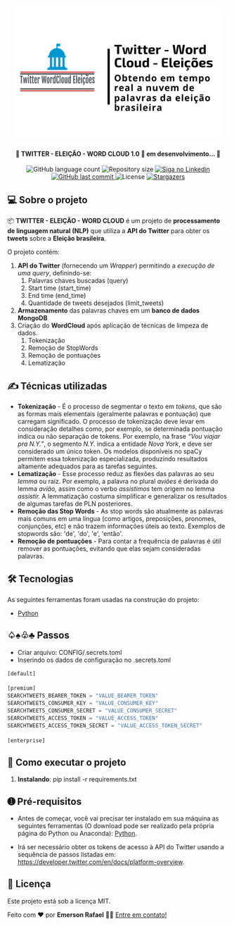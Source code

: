 
<h1 align="center">
    <img alt="TWITTER - ELEIÇÃO - WORD CLOUD" title="#TWITTER_ELEICAO_WORD_CLOUD" src="./assets/banner.png" />
</h1>

<h4 align="center"> 
	🚧 TWITTER - ELEIÇÃO - WORD CLOUD 1.0 🚀 em desenvolvimento... 🚧
</h4>

<p align="center">
  <img alt="GitHub language count" src="https://img.shields.io/github/languages/count/emersonrafaels/twitter_word_cloud_eleicao?color=%2304D361">

  <img alt="Repository size" src="https://img.shields.io/github/repo-size/emersonrafaels/twitter_word_cloud_eleicao">

  	
  <a href="https://www.linkedin.com/in/emerson-rafael/">
    <img alt="Siga no Linkedin" src="https://img.shields.io/badge/LinkedIn-0077B5?style=for-the-badge&logo=linkedin&logoColor=white">
  </a>
	
  
  <a href="https://github.com/emersonrafaels/twitter_word_cloud_eleicao/commits/main">
    <img alt="GitHub last commit" src="https://img.shields.io/github/last-commit/emersonrafaels/twitter_word_cloud_eleicao">
  </a>

  <img alt="License" src="https://img.shields.io/badge/license-MIT-brightgreen">
   <a href="https://github.com/emersonrafaels/twitter_word_cloud_eleicao/stargazers">
    <img alt="Stargazers" src="https://img.shields.io/github/stars/emersonrafaels/twitter_word_cloud_eleicao?style=social">
  </a>
</p>


## 💻 Sobre o projeto

📦 **TWITTER - ELEIÇÃO - WORD CLOUD** é um projeto de **processamento de linguagem natural (NLP)** que utiliza a **API do Twitter** para obter os **tweets** sobre a **Eleição brasileira**.

O projeto contém:

1. **API do Twitter** (fornecendo um *Wrapper*) permitindo a *execução de uma query*, definindo-se:
	1. Palavras chaves buscadas (query)
	2. Start time (start_time)
	3. End time (end_time)
	4. Quantidade de tweets desejados (limit_tweets)
2.  **Armazenamento** das palavras chaves em um **banco de dados MongoDB**
3. Criação do **WordCloud** após aplicação de técnicas de limpeza de dados.
	1. Tokenização
	2. Remoção de StopWords
	3. Remoção de pontuações
	4. Lematização

## ✍️  Técnicas utilizadas

 - **Tokenização** - É o processo de segmentar o texto em _tokens_, que são as formas mais elementais (geralmente palavras e pontuação) que carregam significado. O processo de tokenização deve levar em consideração detalhes como, por exemplo, se determinada pontuação indica ou não separação de tokens. Por exemplo, na frase _“Vou viajar pra N.Y.”_, o segmento _N.Y._ indica a entidade _Nova York_, e deve ser considerado um único token. Os modelos disponíveis no spaCy permitem essa tokenização especializada, produzindo resultados altamente adequados para as tarefas seguintes.
 - **Lematização** - Esse processo reduz as flexões das palavras ao seu _lemma_ ou raiz. Por exemplo, a palavra no plural _aviões_ é derivada do lemma _avião,_ assim como o verbo _assistimos_ tem origem no lemma _assistir._ A lemmatização costuma simplificar e generalizar os resultados de algumas tarefas de PLN posteriores.
 - **Remoção das Stop Words** - As stop words são atualmente as palavras mais comuns em uma língua (como artigos, preposições, pronomes, conjunções, etc) e não trazem informações úteis ao texto. Exemplos de stopwords são: 'de', 'do', 'e', 'então'.
 - **Remoção de pontuações** - Para contar a frequência de palavras é útil remover as pontuações, evitando que elas sejam consideradas palavras.

## 🛠  Tecnologias

As seguintes ferramentas foram usadas na construção do projeto:

- [Python]

## ♤♠♧♣  Passos

 - Criar arquivo: CONFIG/.secrets.toml
 - Inserindo os dados de configuração no .secrets.toml
```python 
[default]

[premium]
SEARCHTWEETS_BEARER_TOKEN = "VALUE_BEARER_TOKEN"
SEARCHTWEETS_CONSUMER_KEY = "VALUE_CONSUMER_KEY"
SEARCHTWEETS_CONSUMER_SECRET = "VALUE_CONSUMER_SECRET"
SEARCHTWEETS_ACCESS_TOKEN = "VALUE_ACCESS_TOKEN"
SEARCHTWEETS_ACCESS_TOKEN_SECRET = "VALUE_ACCESS_TOKEN_SECRET"

[enterprise]
```

## 🚀 Como executar o projeto

1. **Instalando**: pip install -r requirements.txt

## ➊ Pré-requisitos

- Antes de começar, você vai precisar ter instalado em sua máquina as seguintes ferramentas (O download pode ser realizado pela própria página do Python ou Anaconda):
[Python](https://www.anaconda.com/products/individual).

- Irá ser necessário obter os tokens de acesso à API do Twitter usando a sequência de passos listadas em: https://developer.twitter.com/en/docs/platform-overview.

## 📝 Licença

Este projeto está sob a licença MIT.

Feito com ❤️ por **Emerson Rafael** 👋🏽 [Entre em contato!](https://www.linkedin.com/in/emerson-rafael/)

[Python]: https://www.python.org/downloads/